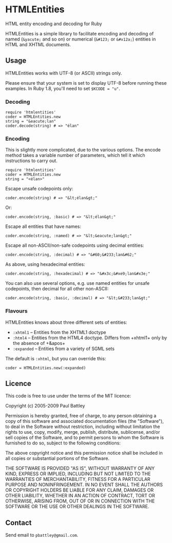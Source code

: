 HTMLEntities
============

HTML entity encoding and decoding for Ruby

HTMLEntities is a simple library to facilitate encoding and decoding of named
(`&yacute;` and so on) or numerical (`&#123;` or `&#x12a;`) entities in HTML
and XHTML documents.

## Usage

HTMLEntities works with UTF-8 (or ASCII) strings only.

Please ensure that your system is set to display UTF-8 before running these
examples. In Ruby 1.8, you'll need to set `$KCODE = "u"`.

### Decoding

    require 'htmlentities'
    coder = HTMLEntities.new
    string = "&eacute;lan"
    coder.decode(string) # => "élan"

### Encoding

This is slightly more complicated, due to the various options. The encode
method takes a variable number of parameters, which tell it which instructions
to carry out.

    require 'htmlentities'
    coder = HTMLEntities.new
    string = "<élan>"

Escape unsafe codepoints only:

    coder.encode(string) # => "&lt;élan&gt;"

Or:

    coder.encode(string, :basic) # => "&lt;élan&gt;"

Escape all entities that have names:

    coder.encode(string, :named) # => "&lt;&eacute;lan&gt;"

Escape all non-ASCII/non-safe codepoints using decimal entities:

    coder.encode(string, :decimal) # => "&#60;&#233;lan&#62;"

As above, using hexadecimal entities:

    coder.encode(string, :hexadecimal) # => "&#x3c;&#xe9;lan&#x3e;"

You can also use several options, e.g. use named entities for unsafe codepoints, then decimal for all other non-ASCII:

    coder.encode(string, :basic, :decimal) # => "&lt;&#233;lan&gt;"

### Flavours

HTMLEntities knows about three different sets of entities:

* `:xhtml1` – Entities from the XHTML1 doctype
* `:html4` – Entities from the HTML4 doctype. Differs from +xhtml1+ only by the absence of +&apos+
* `:expanded` – Entities from a variety of SGML sets

The default is `:xhtml`, but you can override this:

    coder = HTMLEntities.new(:expanded)

## Licence

This code is free to use under the terms of the MIT licence:

Copyright (c) 2005-2009 Paul Battley

Permission is hereby granted, free of charge, to any person obtaining a copy
of this software and associated documentation files (the "Software"), to
deal in the Software without restriction, including without limitation the
rights to use, copy, modify, merge, publish, distribute, sublicense, and/or
sell copies of the Software, and to permit persons to whom the Software is
furnished to do so, subject to the following conditions:

The above copyright notice and this permission notice shall be included in
all copies or substantial portions of the Software.

THE SOFTWARE IS PROVIDED "AS IS", WITHOUT WARRANTY OF ANY KIND, EXPRESS OR
IMPLIED, INCLUDING BUT NOT LIMITED TO THE WARRANTIES OF MERCHANTABILITY,
FITNESS FOR A PARTICULAR PURPOSE AND NONINFRINGEMENT. IN NO EVENT SHALL THE
AUTHORS OR COPYRIGHT HOLDERS BE LIABLE FOR ANY CLAIM, DAMAGES OR OTHER
LIABILITY, WHETHER IN AN ACTION OF CONTRACT, TORT OR OTHERWISE, ARISING
FROM, OUT OF OR IN CONNECTION WITH THE SOFTWARE OR THE USE OR OTHER DEALINGS
IN THE SOFTWARE.

## Contact

Send email to `pbattley@gmail.com`.
